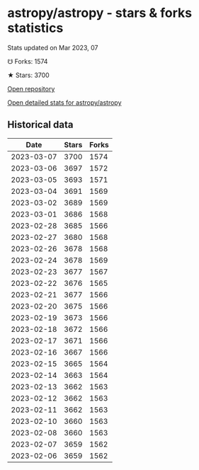 # astropy/astropy - stars & forks statistics

Stats updated on Mar 2023, 07

☋ Forks: 1574

★ Stars: 3700

[Open repository](https://github.com/astropy/astropy)

[Open detailed stats for astropy/astropy](https://reviewgithub.com/rep/astropy/astropy)

## Historical data
| Date | Stars | Forks |
|------|-------|-------|
| 2023-03-07 | 3700 | 1574 | 
| 2023-03-06 | 3697 | 1572 | 
| 2023-03-05 | 3693 | 1571 | 
| 2023-03-04 | 3691 | 1569 | 
| 2023-03-02 | 3689 | 1569 | 
| 2023-03-01 | 3686 | 1568 | 
| 2023-02-28 | 3685 | 1566 | 
| 2023-02-27 | 3680 | 1568 | 
| 2023-02-26 | 3678 | 1568 | 
| 2023-02-24 | 3678 | 1569 | 
| 2023-02-23 | 3677 | 1567 | 
| 2023-02-22 | 3676 | 1565 | 
| 2023-02-21 | 3677 | 1566 | 
| 2023-02-20 | 3675 | 1566 | 
| 2023-02-19 | 3673 | 1566 | 
| 2023-02-18 | 3672 | 1566 | 
| 2023-02-17 | 3671 | 1566 | 
| 2023-02-16 | 3667 | 1566 | 
| 2023-02-15 | 3665 | 1564 | 
| 2023-02-14 | 3663 | 1564 | 
| 2023-02-13 | 3662 | 1563 | 
| 2023-02-12 | 3662 | 1563 | 
| 2023-02-11 | 3662 | 1563 | 
| 2023-02-10 | 3660 | 1563 | 
| 2023-02-08 | 3660 | 1563 | 
| 2023-02-07 | 3659 | 1562 | 
| 2023-02-06 | 3659 | 1562 | 

